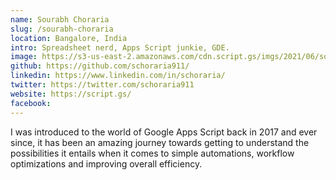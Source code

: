 ```yaml
---
name: Sourabh Choraria
slug: /sourabh-choraria
location: Bangalore, India
intro: Spreadsheet nerd, Apps Script junkie, GDE.
image: https://s3-us-east-2.amazonaws.com/cdn.script.gs/imgs/2021/06/sourabh-choraria-profile-jun-2021.jpg
github: https://github.com/schoraria911/
linkedin: https://www.linkedin.com/in/schoraria/
twitter: https://twitter.com/schoraria911
website: https://script.gs/
facebook: 
---
```


I was introduced to the world of Google Apps Script back in 2017 and ever since, it has been an amazing journey towards getting to understand the possibilities it entails when it comes to simple automations, workflow optimizations and improving overall efficiency.
